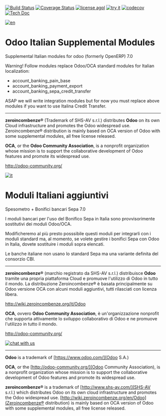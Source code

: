 [![Build Status](https://travis-ci.org/zeroincombenze/l10n-italy-supplemental.svg?branch=7.0)](https://travis-ci.org/zeroincombenze/l10n-italy-supplemental)
[![Coverage Status](https://coveralls.io/repos/github/zeroincombenze/l10n-italy-supplemental/badge.svg?branch=7.0)](https://coveralls.io/github/zeroincombenze/l10n-italy-supplemental?branch=7.0)
[![license agpl](https://img.shields.io/badge/licence-AGPL--3-green.svg)](http://www.gnu.org/licenses/agpl-3.0.html)
[![try it](https://www.zeroincombenze.it/wp-content/uploads/ci-ct/prd/button-try-it-7.svg)](http://erp7.zeroincombenze.it)
[![codecov](https://codecov.io/gh/zeroincombenze/l10n-italy-supplemental/branch/7.0/graph/badge.svg)](https://codecov.io/gh/zeroincombenze/l10n-italy-supplemental)
[![Tech Doc]((https://www.zeroincombenze.it/wp-content/uploads/ci-ct/prd/button-docs-7.svg))](http://wiki.zeroincombenze.org/en/Odoo/dev/)


[![en](http://www.shs-av.com/wp-content/en_US.png)](http://wiki.zeroincombenze.org/it/Odoo/7.0/man)

Odoo Italian Supplemental Modules
=================================

Supplemental Italian modules for odoo (formerly OpenERP) 7.0

Warning! Follow modules replace Odoo/OCA standard modules for Italian localization:
- account_banking_pain_base
- account_banking_payment_export
- account_banking_sepa_credit_transfer

ASAP we will write integration modules but for now you must replace above modules if you want to use Italina Credit Transfer.

----

**zeroincombenze®** (Trademark of SHS-AV s.r.l.) distributes **Odoo** on its own
Cloud infrastructure and promotes the Odoo widespread use. Zeroincombenze® distribution
is mainly based on OCA version of Odoo with some supplemental modules, all free license released.

**OCA**, or the **Odoo Community Association**, is a nonprofit organization whose
mission is to support the collaborative development of Odoo features and
promote its widespread use.

http://odoo-community.org/


[![it](http://www.shs-av.com/wp-content/it_IT.png)](http://wiki.zeroincombenze.org/it/Odoo/7.0/man)

Moduli Italiani aggiuntivi
==========================

Spesometro + Bonifici bancari Sepa 7.0

I moduli bancari per l'uso del Bonifico Sepa in Italia sono provvisorimente sostitutivi dei moduli Odoo/OCA.

Modificheremo al più presto posssibile questi moduli per integrarli con i moduli standard ma, al momento, se volete gestire i bonifici Sepa con Odoo in Italia, dovete sostituire i moduli sopra elencati.

Le banche italiane non usano lo standard Sepa ma una variante definita del consorzio CBI.


----

**zeroincombenze®** (marchio registrato da SHS-AV s.r.l.) distribuisce **Odoo**
tramite una propria piattaforma Cloud e promuove l'utilizzo di Odoo in tutto il
mondo. La distribuzione Zeroincombenze® è basata principalmente su Odoo versione OCA
con alcuni moduli aggiuntivi, tutti rilasciati con licenza libera.

http://wiki.zeroincombenze.org/it/Odoo

**OCA**, ovvero **Odoo Community Association**, è un'organizzazione nonprofit che
supporta attivamente lo sviluppo collaborativo di Odoo e ne promuove l'utilizzo in
tutto il mondo.

http://odoo-community.org/


[![chat with us](http://www.shs-av.com/wp-content/chat_with_us.png)](https://www.zeroincombenze.it/chi-siamo/contatti/)

[//]: # (copyright)

----

**Odoo** is a trademark of [https://www.odoo.com/](Odoo S.A.)

**OCA**, or the [http://odoo-community.org/](Odoo Community Association), is a nonprofit organization whose
mission is to support the collaborative development of Odoo features and
promote its widespread use.

**zeroincombenze®** is a trademark of [http://www.shs-av.com/](SHS-AV s.r.l.)
which distributes Odoo on its own cloud infrastructure and promotes the Odoo widespread use.
[http://wiki.zeroincombenze.org/en/Odoo](Zeroincombenze® distribution)
is mainly based on OCA version of Odoo with some supplemental modules, all free license released.

[//]: # (end copyright)

